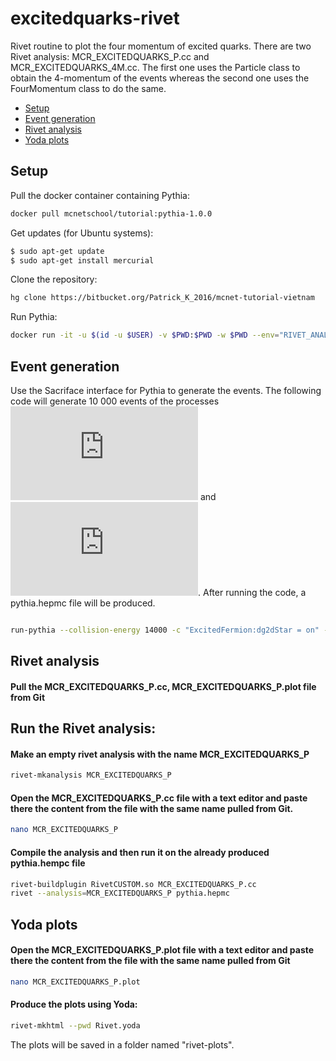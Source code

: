 # excitedquarks-rivet
Rivet routine to plot the four momentum of excited quarks. There are two Rivet analysis: MCR_EXCITEDQUARKS_P.cc and MCR_EXCITEDQUARKS_4M.cc. The first one uses the Particle class to obtain the 4-momentum of the events whereas the second one uses the FourMomentum class to do the same. 
- [Setup](#Setup)
- [Event generation](#eventgeneration)
- [Rivet analysis](#rivetanalysis)
- [Yoda plots](#yodaplots)

## Setup
Pull the docker container containing Pythia:
```bash
docker pull mcnetschool/tutorial:pythia-1.0.0
```
Get updates (for Ubuntu systems):
```bash
$ sudo apt-get update
$ sudo apt-get install mercurial
```
Clone the repository: 
```bash
hg clone https://bitbucket.org/Patrick_K_2016/mcnet-tutorial-vietnam
```
Run Pythia:
```bash
docker run -it -u $(id -u $USER) -v $PWD:$PWD -w $PWD --env="RIVET_ANALYSIS_PATH=." mcnetschool/tutorial:pythia-1.0.0
```
## Event generation
Use the Sacriface interface for Pythia to generate the events. The following code will generate 10 000 events of the processes ![equation](http://www.sciweavers.org/tex2img.php?eq=ug%20%5Crightarrow%20u%5E%2A%20%5Crightarrow%20ug&bc=White&fc=Black&im=jpg&fs=12&ff=modern&edit=0) and ![equation](http://www.sciweavers.org/tex2img.php?eq=dg%20%5Crightarrow%20d%5E%2A%20%5Crightarrow%20dg&bc=White&fc=Black&im=jpg&fs=12&ff=modern&edit=0). After running the code, a pythia.hepmc file will be produced. 
```bash

run-pythia --collision-energy 14000 -c "ExcitedFermion:dg2dStar = on" -c "ExcitedFermion:ug2uStar = on" -c "4000001:m0 = 2000" -c "4000002:m0 = 2000" -c "ExcitedFermion:Lambda = 2000" -c "ExcitedFermion:coupF = 1.0" -c "ExcitedFermion:coupFprime = 1.0" -c "ExcitedFermion:coupFcol = 1.0" -c "4000001:mayDecay = on" -c "4000002:mayDecay = on" -c "PhaseSpace:pTHatMin=30" -n 10000

```

## Rivet analysis
#### Pull the MCR_EXCITEDQUARKS_P.cc, MCR_EXCITEDQUARKS_P.plot file from Git
## Run the Rivet analysis:
#### Make an empty rivet analysis with the name MCR_EXCITEDQUARKS_P
```bash
rivet-mkanalysis MCR_EXCITEDQUARKS_P
```  
#### Open the MCR_EXCITEDQUARKS_P.cc file with a text editor and paste there the content from the file with the same name pulled from Git.
```bash
nano MCR_EXCITEDQUARKS_P 
```
#### Compile the analysis and then run it on the already produced pythia.hempc file
```bash
rivet-buildplugin RivetCUSTOM.so MCR_EXCITEDQUARKS_P.cc
rivet --analysis=MCR_EXCITEDQUARKS_P pythia.hepmc 
``` 
## Yoda plots

#### Open the MCR_EXCITEDQUARKS_P.plot file with a text editor and paste there the content from the file with the same name pulled from Git
```bash
nano MCR_EXCITEDQUARKS_P.plot
```  
#### Produce the plots using Yoda:
```bash
rivet-mkhtml --pwd Rivet.yoda
```
The plots will be saved in a folder named "rivet-plots". 

